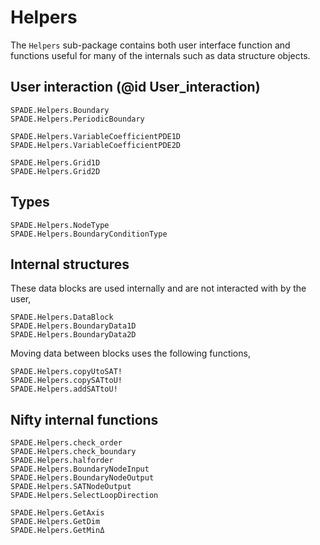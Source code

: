 # Helpers

The `Helpers` sub-package contains both user interface function and functions useful for many of the internals such as data structure objects. 

## User interaction (@id User_interaction)

```@docs
SPADE.Helpers.Boundary
SPADE.Helpers.PeriodicBoundary
```

```@docs
SPADE.Helpers.VariableCoefficientPDE1D
SPADE.Helpers.VariableCoefficientPDE2D
```

```@docs
SPADE.Helpers.Grid1D
SPADE.Helpers.Grid2D
```


## Types

```@docs
SPADE.Helpers.NodeType
SPADE.Helpers.BoundaryConditionType
```




## Internal structures

These data blocks are used internally and are not interacted with by the user,
```@docs
SPADE.Helpers.DataBlock
SPADE.Helpers.BoundaryData1D
SPADE.Helpers.BoundaryData2D
```

Moving data between blocks uses the following functions,
```@docs
SPADE.Helpers.copyUtoSAT!
SPADE.Helpers.copySATtoU!
SPADE.Helpers.addSATtoU!
```


## Nifty internal functions
```@docs
SPADE.Helpers.check_order
SPADE.Helpers.check_boundary
SPADE.Helpers.halforder
SPADE.Helpers.BoundaryNodeInput
SPADE.Helpers.BoundaryNodeOutput
SPADE.Helpers.SATNodeOutput
SPADE.Helpers.SelectLoopDirection
```

```@docs
SPADE.Helpers.GetAxis
SPADE.Helpers.GetDim
SPADE.Helpers.GetMinΔ
```

